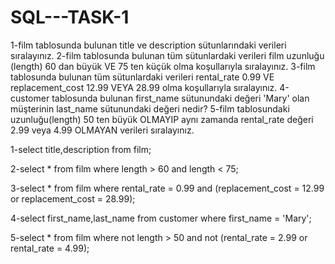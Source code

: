 # SQL---TASK-1


1-film tablosunda bulunan title ve description sütunlarındaki verileri sıralayınız.
2-film tablosunda bulunan tüm sütunlardaki verileri film uzunluğu (length) 60 dan büyük VE 75 ten küçük olma koşullarıyla sıralayınız.
3-film tablosunda bulunan tüm sütunlardaki verileri rental_rate 0.99 VE replacement_cost 12.99 VEYA 28.99 olma koşullarıyla sıralayınız.
4-customer tablosunda bulunan first_name sütunundaki değeri 'Mary' olan müşterinin last_name sütunundaki değeri nedir?
5-film tablosundaki uzunluğu(length) 50 ten büyük OLMAYIP aynı zamanda rental_rate değeri 2.99 veya 4.99 OLMAYAN verileri sıralayınız.


1-select title,description from film;

2-select * from film
where length > 60 and length < 75;

3-select * from film
where rental_rate = 0.99 and (replacement_cost = 12.99 or replacement_cost = 28.99);

4-select first_name,last_name from customer
where first_name = 'Mary';

5-select * from film
where not length > 50 and not (rental_rate = 2.99 or rental_rate = 4.99);
